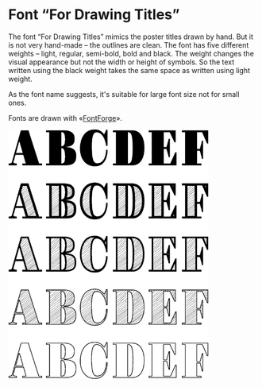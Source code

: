 # Font “For Drawing Titles”
The font “For Drawing Titles” mimics the poster titles drawn by hand.
But it is not very hand-made – the outlines are clean.
The font has five different weights – light, regular, semi-bold, bold and black.
The weight changes the visual appearance but not the width or height of symbols.
So the text written using the black weight takes the same space as written using light weight.

As the font name suggests, it's suitable for large font size not for
small ones.

Fonts are drawn with «[FontForge](https://fontforge.org/)».

<img src=WEIGHTS.png width=80%>
